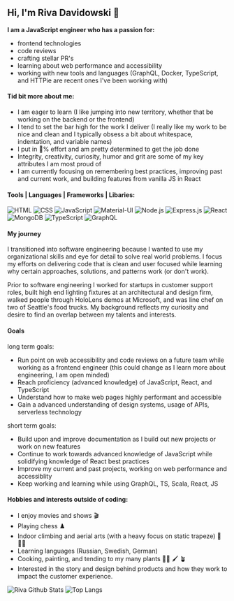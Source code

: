 ## Hi, I'm Riva Davidowski :wave:

**I am a JavaScript engineer who has a passion for:**

 - frontend technologies
 - code reviews 
 - crafting stellar PR's
 - learning about web performance and accessibility
 - working with new tools and languages (GraphQL, Docker, TypeScript, and HTTPie are recent ones I've been working with)
 
 #### Tid bit more about me:
 
  - I am eager to learn (I like jumping into new territory, whether that be working on the backend or the frontend)
  - I tend to set the bar high for the work I deliver (I really like my work to be nice and clean and I typically obsess a bit about whitespace, indentation, and variable names)
  - I put in :100:% effort and am pretty determined to get the job done
  - Integrity, creativity, curiosity, humor and grit are some of my key attributes I am most proud of
  - I am currently focusing on remembering best practices, improving past and current work, and building features from vanilla JS in React

#### Tools | Languages | Frameworks | Libaries: 

![HTML](https://img.shields.io/badge/HTML5-E34F26?style=for-the-badge&logo=html5&logoColor=white)
![CSS](https://img.shields.io/badge/CSS-239120?&style=for-the-badge&logo=css3&logoColor=white)
![JavaScript](https://img.shields.io/badge/JavaScript-F7DF1E?style=for-the-badge&logo=javascript&logoColor=black)
![Material-UI](https://img.shields.io/badge/Material--UI-0081CB?style=for-the-badge&logo=material-ui&logoColor=white)
![Node.js](https://img.shields.io/badge/Node.js-43853D?style=for-the-badge&logo=node.js&logoColor=white)
![Express.js](https://img.shields.io/badge/Express.js-404D59?style=for-the-badge)
![React](https://img.shields.io/badge/React-20232A?style=for-the-badge&logo=react&logoColor=61DAFB)
![MongoDB](https://img.shields.io/badge/MongoDB-4EA94B?style=for-the-badge&logo=mongodb&logoColor=white)
![TypeScript](https://img.shields.io/badge/typescript-%23007ACC.svg?style=for-the-badge&logo=typescript&logoColor=white)
![GraphQL](https://img.shields.io/badge/Apollo%20GraphQL-311C87?&style=for-the-badge&logo=Apollo%20GraphQL&logoColor=white)


#### My journey

I transitioned into software engineering because I wanted to use my organizational skills and eye for detail to solve real world problems. I focus my efforts on delivering code that is clean and user focused while learning why certain approaches, solutions, and patterns work (or don't work).

Prior to software engineering I worked for startups in customer support roles, built high end lighting fixtures at an architectural and design firm, walked people through HoloLens demos at Microsoft, and was line chef on two of Seattle's food trucks. My background reflects my curiosity and desire to find an overlap between my talents and interests.

#### Goals

long term goals:
   - Run point on web accessibility and code reviews on a future team while working as a frontend engineer (this could change as I learn more about engineering, I am open minded)
   - Reach proficiency (advanced knowledge) of JavaScript, React, and TypeScript 
   - Understand how to make web pages highly performant and accessible      
   - Gain a advanced understanding of design systems, usage of APIs, serverless technology

 short term goals:
  - Build upon and improve documentation as I build out new projects or work on new features
  - Continue to work towards advanced knowledge of JavaScript while solidifying knowledge of React best practices
  - Improve my current and past projects, working on web performance and accessiblity
  - Keep working and learning while using GraphQL, TS, Scala, React, JS

#### Hobbies and interests outside of coding:
   - I enjoy movies and shows :clapper:	
   - Playing chess :chess_pawn:	
   - Indoor climbing and aerial arts (with a heavy focus on static trapeze) :circus_tent:	 :climbing_woman:
   - Learning languages (Russian, Swedish, German) 
   - Cooking, painting, and tending to my many plants :woman_cook:	:paintbrush:	:potted_plant:	
   - Interested in the story and design behind products and how they work to impact the customer experience.

![Riva Github Stats](https://github-readme-stats.vercel.app/api?username=rivad2&show_icons=true&theme=gotham)
![Top Langs](https://github-readme-stats.vercel.app/api/top-langs/?username=rivad2&layout=compact)

